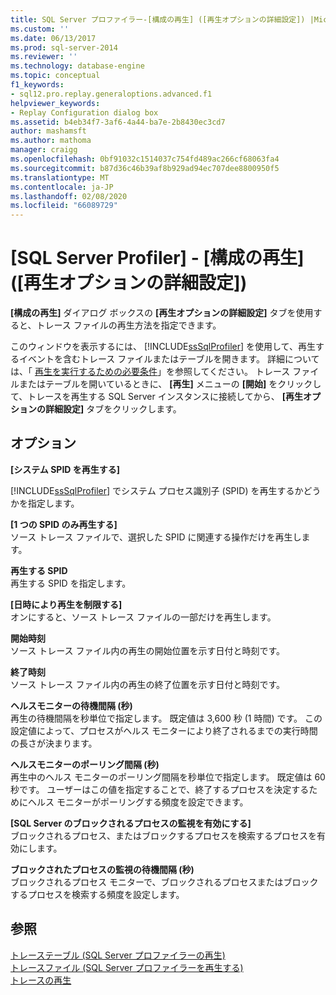 ```yaml
---
title: SQL Server プロファイラー-[構成の再生] ([再生オプションの詳細設定]) |Microsoft Docs
ms.custom: ''
ms.date: 06/13/2017
ms.prod: sql-server-2014
ms.reviewer: ''
ms.technology: database-engine
ms.topic: conceptual
f1_keywords:
- sql12.pro.replay.generaloptions.advanced.f1
helpviewer_keywords:
- Replay Configuration dialog box
ms.assetid: b4eb34f7-3af6-4a44-ba7e-2b8430ec3cd7
author: mashamsft
ms.author: mathoma
manager: craigg
ms.openlocfilehash: 0bf91032c1514037c754fd489ac266cf68063fa4
ms.sourcegitcommit: b87d36c46b39af8b929ad94ec707dee8800950f5
ms.translationtype: MT
ms.contentlocale: ja-JP
ms.lasthandoff: 02/08/2020
ms.locfileid: "66089729"
---
```

# <a name="sql-server-profiler---replay-configuration-advanced-replay-options"></a>[SQL Server Profiler] - [構成の再生] ([再生オプションの詳細設定])
  
  **[構成の再生]** ダイアログ ボックスの **[再生オプションの詳細設定]** タブを使用すると、トレース ファイルの再生方法を指定できます。  
  
 このウィンドウを表示するには、 [!INCLUDE[ssSqlProfiler](../includes/sssqlprofiler-md.md)] を使用して、再生するイベントを含むトレース ファイルまたはテーブルを開きます。 詳細については、「 [再生を実行するための必要条件](../tools/sql-server-profiler/replay-requirements.md)」を参照してください。 トレース ファイルまたはテーブルを開いているときに、 **[再生]** メニューの **[開始]** をクリックして、トレースを再生する SQL Server インスタンスに接続してから、 **[再生オプションの詳細設定]** タブをクリックします。  
  
## <a name="options"></a>オプション  
 **[システム SPID を再生する]**  
 
  [!INCLUDE[ssSqlProfiler](../includes/sssqlprofiler-md.md)] でシステム プロセス識別子 (SPID) を再生するかどうかを指定します。  
  
 **[1 つの SPID のみ再生する]**  
 ソース トレース ファイルで、選択した SPID に関連する操作だけを再生します。  
  
 **再生する SPID**  
 再生する SPID を指定します。  
  
 **[日時により再生を制限する]**  
 オンにすると、ソース トレース ファイルの一部だけを再生します。  
  
 **開始時刻**  
 ソース トレース ファイル内の再生の開始位置を示す日付と時刻です。  
  
 **終了時刻**  
 ソース トレース ファイル内の再生の終了位置を示す日付と時刻です。  
  
 **ヘルスモニターの待機間隔 (秒)**  
 再生の待機間隔を秒単位で指定します。 既定値は 3,600 秒 (1 時間) です。 この設定値によって、プロセスがヘルス モニターにより終了されるまでの実行時間の長さが決まります。  
  
 **ヘルスモニターのポーリング間隔 (秒)**  
 再生中のヘルス モニターのポーリング間隔を秒単位で指定します。 既定値は 60 秒です。 ユーザーはこの値を指定することで、終了するプロセスを決定するためにヘルス モニターがポーリングする頻度を設定できます。  
  
 **[SQL Server のブロックされるプロセスの監視を有効にする]**  
 ブロックされるプロセス、またはブロックするプロセスを検索するプロセスを有効にします。  
  
 **ブロックされたプロセスの監視の待機間隔 (秒)**  
 ブロックされるプロセス モニターで、ブロックされるプロセスまたはブロックするプロセスを検索する頻度を設定します。  
  
## <a name="see-also"></a>参照  
 [トレーステーブル &#40;SQL Server プロファイラーの再生&#41;](../tools/sql-server-profiler/replay-a-trace-table-sql-server-profiler.md)   
 [トレースファイル &#40;SQL Server プロファイラーを再生する&#41;](../tools/sql-server-profiler/replay-a-trace-file-sql-server-profiler.md)   
 [トレースの再生](../tools/sql-server-profiler/replay-traces.md)  
  
  
